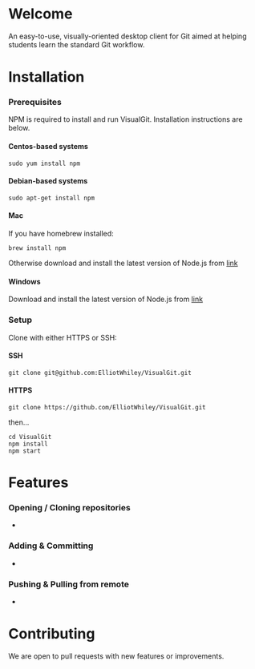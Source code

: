 # Welcome

An easy-to-use, visually-oriented desktop client for Git aimed at helping students learn the standard Git workflow.

# Installation

### Prerequisites

NPM is required to install and run VisualGit. Installation instructions are below.

#### Centos-based systems
````
sudo yum install npm
````

#### Debian-based systems
````
sudo apt-get install npm
````

#### Mac
If you have homebrew installed:
````
brew install npm
````
Otherwise download and install the latest version of Node.js from [link](https://nodejs.org/en/)

#### Windows
Download and install the latest version of Node.js from [link](https://nodejs.org/en/)

### Setup
Clone with either HTTPS or SSH:

#### SSH
````
git clone git@github.com:ElliotWhiley/VisualGit.git
````

#### HTTPS
````
git clone https://github.com/ElliotWhiley/VisualGit.git
````
then...

````
cd VisualGit
npm install
npm start
````

# Features

### Opening / Cloning repositories
-

### Adding & Committing
-

### Pushing & Pulling from remote
-

# Contributing
We are open to pull requests with new features or improvements.
